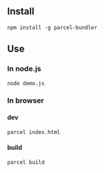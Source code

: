 ## Install

```
npm install -g parcel-bundler
```

## Use

### In node.js

```
node demo.js
```

### In browser


#### dev
```
parcel index.html
```

#### build

```
parcel build
```
